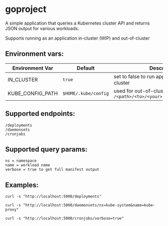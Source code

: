 # goproject

A simple application that queries a Kubernetes cluster API and returns JSON output for various workloads.

Supports running as an application in-cluster (WIP) and out-of-cluster

## Environment vars:
| Environment Var | Default | Description |
| ----------------|---------|-------------|
| IN_CLUSTER | `true` | set to false to run application out-of-cluster |
| KUBE_CONFIG_PATH | `$HOME/.kube/config` | used for out-of-cluster mode only `/<path>/<to>/<your>/<kubeconfig>/<file>` |

## Supported endpoints:
```
/deployments
/daemonsets
/cronjobs
```

## Supported query params:
```
ns = namespace
name = workload name
verbose = true to get full manifest output
```

## Examples:
```
curl -s "http://localhost:5000/deployments"

curl -s "http://localhost:5000/daemonsets/ns=kube-system&name=kube-proxy"

curl -s "http://localhost:5000/cronjobs/verbose=true"
```